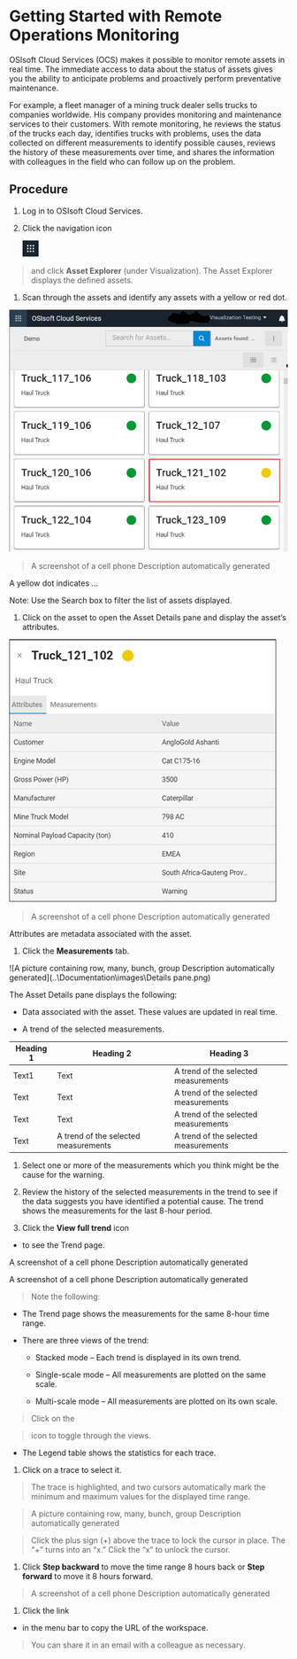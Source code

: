 Getting Started with Remote Operations Monitoring
=================================================

OSIsoft Cloud Services (OCS) makes it possible to monitor remote assets in real
time. The immediate access to data about the status of assets gives you the
ability to anticipate problems and proactively perform preventative maintenance.

For example, a fleet manager of a mining truck dealer sells trucks to companies
worldwide. His company provides monitoring and maintenance services to their
customers. With remote monitoring, he reviews the status of the trucks each day,
identifies trucks with problems, uses the data collected on different
measurements to identify possible causes, reviews the history of these
measurements over time, and shares the information with colleagues in the field
who can follow up on the problem.

Procedure
---------

1.  Log in to OSIsoft Cloud Services.

2.  Click the navigation icon

    ![](..\Documentation\images\icon_navigation_bigger.png)

>   and click **Asset Explorer** (under Visualization). The Asset Explorer
>   displays the defined assets.

1.  Scan through the assets and identify any assets with a yellow or red dot.

![](..\Documentation\images\Assets.png)

>   A screenshot of a cell phone Description automatically generated

A yellow dot indicates ...

Note: Use the Search box to filter the list of assets displayed.

1.  Click on the asset to open the Asset Details pane and display the asset’s
    attributes.

![](..\Documentation\images\Attributes.png)

>   A screenshot of a cell phone Description automatically generated

Attributes are metadata associated with the asset.

1.  Click the **Measurements** tab.

![A picture containing row, many, bunch, group Description automatically generated](..\Documentation\images\Details pane.png)

The Asset Details pane displays the following:

-   Data associated with the asset. These values are updated in real time.

-   A trend of the selected measurements.

| Heading 1 | Heading 2                            | Heading 3                            |
|-----------|--------------------------------------|--------------------------------------|
| Text1     | Text                                 | A trend of the selected measurements |
| Text      | Text                                 | A trend of the selected measurements |
| Text      | Text                                 | A trend of the selected measurements |
| Text      | A trend of the selected measurements | A trend of the selected measurements |

1.  Select one or more of the measurements which you think might be the cause
    for the warning.

2.  Review the history of the selected measurements in the trend to see if the
    data suggests you have identified a potential cause. The trend shows the
    measurements for the last 8-hour period.

3.  Click the **View full trend** icon

-   to see the Trend page.

A screenshot of a cell phone Description automatically generated

A screenshot of a cell phone Description automatically generated

>   Note the following:

-   The Trend page shows the measurements for the same 8-hour time range.

-   There are three views of the trend:

    -   Stacked mode – Each trend is displayed in its own trend.

    -   Single-scale mode – All measurements are plotted on the same scale.

    -   Multi-scale mode – All measurements are plotted on its own scale.

>   Click on the

>   icon to toggle through the views.

-   The Legend table shows the statistics for each trace.

1.  Click on a trace to select it.

>   The trace is highlighted, and two cursors automatically mark the minimum and
>   maximum values for the displayed time range.

>   A picture containing row, many, bunch, group Description automatically
>   generated

>   Click the plus sign (+) above the trace to lock the cursor in place. The “+”
>   turns into an “x.” Click the “x” to unlock the cursor.

1.  Click **Step backward** to move the time range 8 hours back or **Step
    forward** to move it 8 hours forward.

>   A screenshot of a cell phone Description automatically generated

1.  Click the link

-   in the menu bar to copy the URL of the workspace.

>   You can share it in an email with a colleague as necessary.

